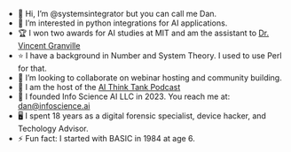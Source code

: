 - 👋 Hi, I’m @systemsintegrator but you can call me Dan.
- 👀 I’m interested in python integrations for AI applications.
- 🏆 I won two awards for AI studies at MIT and am the assistant to [Dr. Vincent Granville](https://mltechniques.com/author/)
- ⭐ I have a background in Number and System Theory. I used to use Perl for that.
- 💞️ I’m looking to collaborate on webinar hosting and community building.
- 🎤 I am the host of the [AI Think Tank Podcast](http://www.aithinktankpodcast.com)
- 💾 I founded Info Science AI LLC in 2023. You reach me at: dan@infoscience.ai 
- 🖥️ I spent 18 years as a digital forensic specialist, device hacker, and Techology Advisor.
- ⚡ Fun fact: I started with BASIC in 1984 at age 6.

<!---
systemsintegrator/systemsintegrator is a ✨ special ✨ repository because its `README.md` (this file) appears on your GitHub profile.
You can click the Preview link to take a look at your changes.
--->
